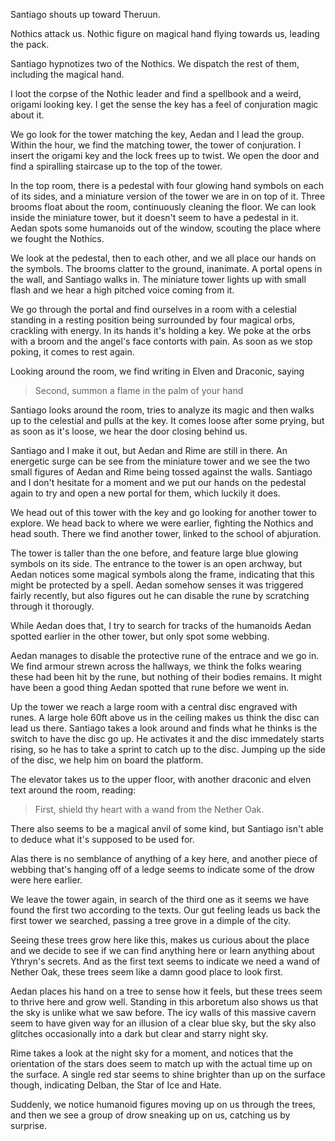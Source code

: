 Santiago shouts up toward Theruun.

Nothics attack us. Nothic figure on magical hand flying towards us, leading the pack.

Santiago hypnotizes two of the Nothics. We dispatch the rest of them, including the magical hand.

I loot the corpse of the Nothic leader and find a spellbook and a weird, origami looking key. I get the sense the key has a feel of conjuration magic about it.

We go look for the tower matching the key, Aedan and I lead the group. Within the hour, we find the matching tower, the tower of conjuration. I insert the origami key and the lock frees up to twist. We open the door and find a spiralling staircase up to the top of the tower.

In the top room, there is a pedestal with four glowing hand symbols on each of its sides, and a miniature version of the tower we are in on top of it. Three brooms float about the room, continuously cleaning the floor. We can look inside the miniature tower, but it doesn't seem to have a pedestal in it. Aedan spots some humanoids out of the window, scouting the place where we fought the Nothics.

We look at the pedestal, then to each other, and we all place our hands on the symbols. The brooms clatter to the ground, inanimate. A portal opens in the wall, and Santiago walks in. The miniature tower lights up with small flash and we hear a high pitched voice coming from it.

We go through the portal and find ourselves in a room with a celestial standing in a resting position being surrounded by four magical orbs, crackling with energy. In its hands it's holding a key. We poke at the orbs with a broom and the angel's face contorts with pain. As soon as we stop poking, it comes to rest again.

Looking around the room, we find writing in Elven and Draconic, saying 

> Second, summon a flame in the palm of your hand

Santiago looks around the room, tries to analyze its magic and then walks up to the celestial and pulls at the key. It comes loose after some prying, but as soon as it's loose, we hear the door closing behind us.

Santiago and I make it out, but Aedan and Rime are still in there. An energetic surge can be see from the miniature tower and we see the two small figures of Aedan and Rime being tossed against the walls. Santiago and I don't hesitate for a moment and we put our hands on the pedestal again to try and open a new portal for them, which luckily it does.

We head out of this tower with the key and go looking for another tower to explore. We head back to where we were earlier, fighting the Nothics and head south. There we find another tower, linked to the school of abjuration.

The tower is taller than the one before, and feature large blue glowing symbols on its side. The entrance to the tower is an open archway, but Aedan notices some magical symbols along the frame, indicating that this might be protected by a spell. Aedan somehow senses it was triggered fairly recently, but also figures out he can disable the rune by scratching through it thorougly.

While Aedan does that, I try to search for tracks of the humanoids Aedan spotted earlier in the other tower, but only spot some webbing.

Aedan manages to disable the protective rune of the entrace and we go in. We find armour strewn across the hallways, we think the folks wearing these had been hit by the rune, but nothing of their bodies remains. It might have been a good thing Aedan spotted that rune before we went in.

Up the tower we reach a large room with a central disc engraved with runes. A large hole 60ft above us in the ceiling makes us think the disc can lead us there. Santiago takes a look around and finds what he thinks is the switch to have the disc go up. He activates it and the disc immedately starts rising, so he has to take a sprint to catch up to the disc. Jumping up the side of the disc, we help him on board the platform. 

The elevator takes us to the upper floor, with another draconic and elven text around the room, reading:

> First, shield thy heart with a wand from the Nether Oak.

There also seems to be a magical anvil of some kind, but Santiago isn't able to deduce what it's supposed to be used for. 

Alas there is no semblance of anything of a key here, and another piece of webbing that's hanging off of a ledge seems to indicate some of the drow were here earlier.

We leave the tower again, in search of the third one as it seems we have found the first two according to the texts. Our gut feeling leads us back the first tower we searched, passing a tree grove in a dimple of the city.

Seeing these trees grow here like this, makes us curious about the place and we decide to see if we can find anything here or learn anything about Ythryn's secrets. And as the first text seems to indicate we need a wand of Nether Oak, these trees seem like a damn good place to look first.

Aedan places his hand on a tree to sense how it feels, but these trees seem to thrive here and grow well. Standing in this arboretum also shows us that the sky is unlike what we saw before. The icy walls of this massive cavern seem to have given way for an illusion of a clear blue sky, but the sky also glitches occasionally into a dark but clear and starry night sky.

Rime takes a look at the night sky for a moment, and notices that the orientation of the stars does seem to match up with the actual time up on the surface. A single red star seems to shine brighter than up on the surface though, indicating Delban, the Star of Ice and Hate.

Suddenly, we notice humanoid figures moving up on us through the trees, and then we see a group of drow sneaking up on us, catching us by surprise.